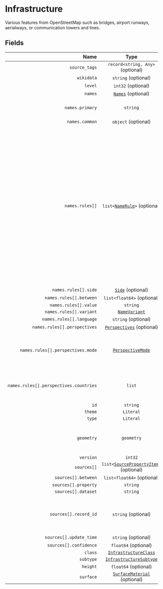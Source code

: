 # Infrastructure

Various features from OpenStreetMap such as bridges, airport runways, aerialways,
or communication towers and lines.

## Fields

| Name | Type | Description |
|-----:|:----:|-------------|
| `source_tags` | `record<string, Any>` (optional) |  |
| `wikidata` | `string` (optional) |  |
| `level` | `int32` (optional) |  |
| `names` | [`Names`](TK) (optional) |  |
| `names.primary` | `string` | The most commonly used name. |
| `names.common` | `object` (optional) |  |
| `names.rules[]` | `list<`[`NameRule`](TK)`>` (optional) | Rules for names that cannot be specified in the simple common names property. These rules can cover other name variants such as official, alternate, and short; and they can optionally include geometric scoping (linear referencing) and side-of-road scoping for complex cases. |
| `names.rules[].side` | [`Side`](TK) (optional) |  |
| `names.rules[].between` | `list<float64>` (optional) |  |
| `names.rules[].value` | `string` |  |
| `names.rules[].variant` | [`NameVariant`](TK) |  |
| `names.rules[].language` | `string` (optional) |  |
| `names.rules[].perspectives` | [`Perspectives`](TK) (optional) |  |
| `names.rules[].perspectives.mode` | [`PerspectiveMode`](TK) | Whether the perspective holder accepts or disputes this name. |
| `names.rules[].perspectives.countries` | `list` | Countries holding the given mode of perspective. |
| `id` | `string` |  |
| `theme` | `Literal` |  |
| `type` | `Literal` |  |
| `geometry` | `geometry` | Geometry (Point, LineString, Polygon, or MultiPolygon) |
| `version` | `int32` |  |
| `sources[]` | `list<`[`SourcePropertyItem`](TK)`>` (optional) |  |
| `sources[].between` | `list<float64>` (optional) |  |
| `sources[].property` | `string` |  |
| `sources[].dataset` | `string` |  |
| `sources[].record_id` | `string` (optional) | Refers to the specific record within the dataset that was used. |
| `sources[].update_time` | `string` (optional) |  |
| `sources[].confidence` | `float64` (optional) |  |
| `class` | [`InfrastructureClass`](TK) |  |
| `subtype` | [`InfrastructureSubtype`](TK) |  |
| `height` | `float64` (optional) |  |
| `surface` | [`SurfaceMaterial`](TK) (optional) |  |
